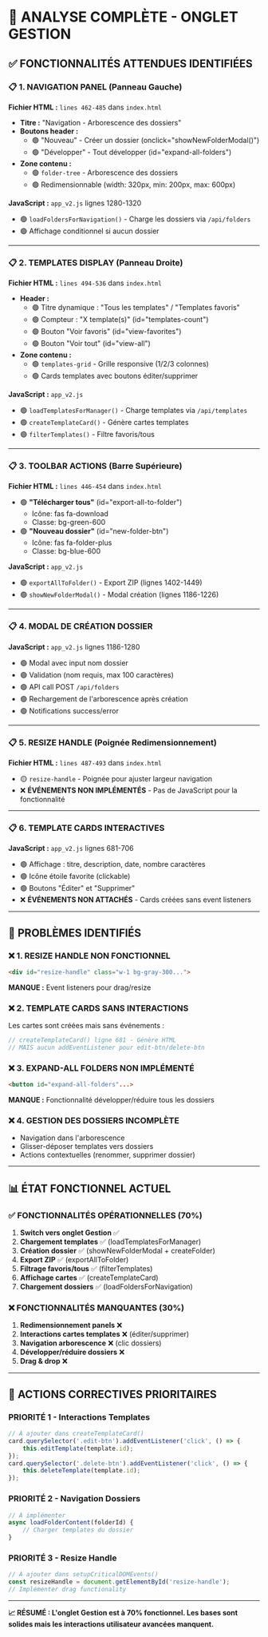 # 🎯 ANALYSE COMPLÈTE - ONGLET GESTION

## ✅ FONCTIONNALITÉS ATTENDUES IDENTIFIÉES

### 📋 **1. NAVIGATION PANEL (Panneau Gauche)**
**Fichier HTML :** `lines 462-485` dans `index.html`
- **Titre :** "Navigation - Arborescence des dossiers"
- **Boutons header :**
  - 🟢 "Nouveau" - Créer un dossier (onclick="showNewFolderModal()")
  - 🟢 "Développer" - Tout développer (id="expand-all-folders")
- **Zone contenu :** 
  - 🟢 `folder-tree` - Arborescence des dossiers
  - 🟢 Redimensionnable (width: 320px, min: 200px, max: 600px)

**JavaScript :** `app_v2.js` lignes 1280-1320
- 🟢 `loadFoldersForNavigation()` - Charge les dossiers via `/api/folders`
- 🟢 Affichage conditionnel si aucun dossier

---

### 📋 **2. TEMPLATES DISPLAY (Panneau Droite)**
**Fichier HTML :** `lines 494-536` dans `index.html`
- **Header :**
  - 🟢 Titre dynamique : "Tous les templates" / "Templates favoris"
  - 🟢 Compteur : "X template(s)" (id="templates-count")
  - 🟢 Bouton "Voir favoris" (id="view-favorites")
  - 🟢 Bouton "Voir tout" (id="view-all")
- **Zone contenu :**
  - 🟢 `templates-grid` - Grille responsive (1/2/3 colonnes)
  - 🟢 Cards templates avec boutons éditer/supprimer

**JavaScript :** `app_v2.js`
- 🟢 `loadTemplatesForManager()` - Charge templates via `/api/templates`
- 🟢 `createTemplateCard()` - Génère cartes templates
- 🟢 `filterTemplates()` - Filtre favoris/tous

---

### 📋 **3. TOOLBAR ACTIONS (Barre Supérieure)**
**Fichier HTML :** `lines 446-454` dans `index.html`
- 🟢 **"Télécharger tous"** (id="export-all-to-folder")
  - Icône: fas fa-download
  - Classe: bg-green-600
- 🟢 **"Nouveau dossier"** (id="new-folder-btn")
  - Icône: fas fa-folder-plus
  - Classe: bg-blue-600

**JavaScript :** `app_v2.js`
- 🟢 `exportAllToFolder()` - Export ZIP (lignes 1402-1449)
- 🟢 `showNewFolderModal()` - Modal création (lignes 1186-1226)

---

### 📋 **4. MODAL DE CRÉATION DOSSIER**
**JavaScript :** `app_v2.js` lignes 1186-1280
- 🟢 Modal avec input nom dossier
- 🟢 Validation (nom requis, max 100 caractères)
- 🟢 API call POST `/api/folders`
- 🟢 Rechargement de l'arborescence après création
- 🟢 Notifications success/error

---

### 📋 **5. RESIZE HANDLE (Poignée Redimensionnement)**
**Fichier HTML :** `lines 487-493` dans `index.html`
- 🟡 `resize-handle` - Poignée pour ajuster largeur navigation
- ❌ **ÉVÉNEMENTS NON IMPLÉMENTÉS** - Pas de JavaScript pour la fonctionnalité

---

### 📋 **6. TEMPLATE CARDS INTERACTIVES**
**JavaScript :** `app_v2.js` lignes 681-706
- 🟢 Affichage : titre, description, date, nombre caractères
- 🟢 Icône étoile favorite (clickable)
- 🟢 Boutons "Éditer" et "Supprimer"
- ❌ **ÉVÉNEMENTS NON ATTACHÉS** - Cards créées sans event listeners

---

## 🚨 PROBLÈMES IDENTIFIÉS

### ❌ **1. RESIZE HANDLE NON FONCTIONNEL**
```html
<div id="resize-handle" class="w-1 bg-gray-300...">
```
**MANQUE :** Event listeners pour drag/resize

### ❌ **2. TEMPLATE CARDS SANS INTERACTIONS**
Les cartes sont créées mais sans événements :
```javascript
// createTemplateCard() ligne 681 - Génère HTML
// MAIS aucun addEventListener pour edit-btn/delete-btn
```

### ❌ **3. EXPAND-ALL FOLDERS NON IMPLÉMENTÉ**
```html
<button id="expand-all-folders"...>
```
**MANQUE :** Fonctionnalité développer/réduire tous les dossiers

### ❌ **4. GESTION DES DOSSIERS INCOMPLÈTE**
- Navigation dans l'arborescence
- Glisser-déposer templates vers dossiers
- Actions contextuelles (renommer, supprimer dossier)

---

## 📊 ÉTAT FONCTIONNEL ACTUEL

### ✅ **FONCTIONNALITÉS OPÉRATIONNELLES (70%)**
1. **Switch vers onglet Gestion** ✅
2. **Chargement templates** ✅ (loadTemplatesForManager)
3. **Création dossier** ✅ (showNewFolderModal + createFolder)
4. **Export ZIP** ✅ (exportAllToFolder)
5. **Filtrage favoris/tous** ✅ (filterTemplates)
6. **Affichage cartes** ✅ (createTemplateCard)
7. **Chargement dossiers** ✅ (loadFoldersForNavigation)

### ❌ **FONCTIONNALITÉS MANQUANTES (30%)**
1. **Redimensionnement panels** ❌
2. **Interactions cartes templates** ❌ (éditer/supprimer)
3. **Navigation arborescence** ❌ (clic dossiers)
4. **Développer/réduire dossiers** ❌
5. **Drag & drop** ❌

---

## 🔧 ACTIONS CORRECTIVES PRIORITAIRES

### **PRIORITÉ 1 - Interactions Templates**
```javascript
// À ajouter dans createTemplateCard()
card.querySelector('.edit-btn').addEventListener('click', () => {
    this.editTemplate(template.id);
});
card.querySelector('.delete-btn').addEventListener('click', () => {
    this.deleteTemplate(template.id);
});
```

### **PRIORITÉ 2 - Navigation Dossiers**
```javascript
// À implémenter
async loadFolderContent(folderId) {
    // Charger templates du dossier
}
```

### **PRIORITÉ 3 - Resize Handle**
```javascript
// À ajouter dans setupCriticalDOMEvents()
const resizeHandle = document.getElementById('resize-handle');
// Implémenter drag functionality
```

---

**📈 RÉSUMÉ : L'onglet Gestion est à 70% fonctionnel. Les bases sont solides mais les interactions utilisateur avancées manquent.**